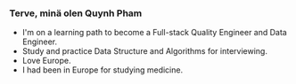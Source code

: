 ### Terve, minä olen Quynh Pham

- I'm on a learning path to become a Full-stack Quality Engineer and Data Engineer.
- Study and practice Data Structure and Algorithms for interviewing.
- Love Europe.
- I had been in Europe for studying medicine.


